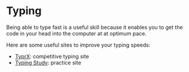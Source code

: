 # Typing

Being able to type fast is a useful skill because it enables you to get the code in your head into the computer at at optimum pace.

Here are some useful sites to improve your typing speeds:

- [TyprX](https://typrx.com): competitive typing site
- [Typing Study](https://www.typingstudy.com): practice site
